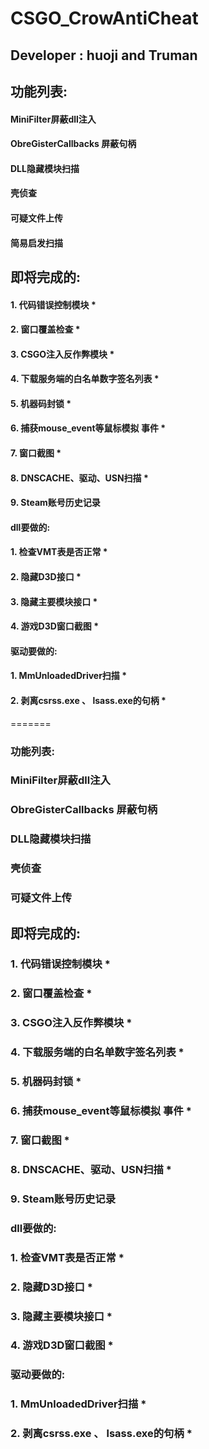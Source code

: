 # CSGO_CrowAntiCheat
## Developer : huoji and Truman
## 功能列表:
#### MiniFilter屏蔽dll注入
#### ObreGisterCallbacks 屏蔽句柄
#### DLL隐藏模块扫描
#### 壳侦查
#### 可疑文件上传
#### 简易启发扫描
## 即将完成的:
#### 1. 代码错误控制模块 *
#### 2. 窗口覆盖检查 *
#### 3. CSGO注入反作弊模块 *
#### 4. 下载服务端的白名单数字签名列表 *
#### 5. 机器码封锁 *
#### 6. 捕获mouse_event等鼠标模拟 事件 *
#### 7. 窗口截图 *
#### 8. DNSCACHE、驱动、USN扫描 *
#### 9. Steam账号历史记录
#### dll要做的:
#### 1. 检查VMT表是否正常 *
#### 2. 隐藏D3D接口 *
#### 3. 隐藏主要模块接口 *
#### 4. 游戏D3D窗口截图 *
#### 驱动要做的:
#### 1. MmUnloadedDriver扫描 *
#### 2. 剥离csrss.exe 、 lsass.exe的句柄 *
=======
### 功能列表:
### MiniFilter屏蔽dll注入
### ObreGisterCallbacks 屏蔽句柄
### DLL隐藏模块扫描
### 壳侦查
### 可疑文件上传
## 即将完成的:
### 1. 代码错误控制模块 *
### 2. 窗口覆盖检查 *
### 3. CSGO注入反作弊模块 *
### 4. 下载服务端的白名单数字签名列表 *
### 5. 机器码封锁 *
### 6. 捕获mouse_event等鼠标模拟 事件 *
### 7. 窗口截图 *
### 8. DNSCACHE、驱动、USN扫描 *
### 9. Steam账号历史记录
### dll要做的:
### 1. 检查VMT表是否正常 *
### 2. 隐藏D3D接口 *
### 3. 隐藏主要模块接口 *
### 4. 游戏D3D窗口截图 *
### 驱动要做的:
### 1. MmUnloadedDriver扫描 *
### 2. 剥离csrss.exe 、 lsass.exe的句柄 *
